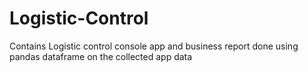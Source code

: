 # Logistic-Control
Contains Logistic control console app and business report done using pandas dataframe on the collected app data
